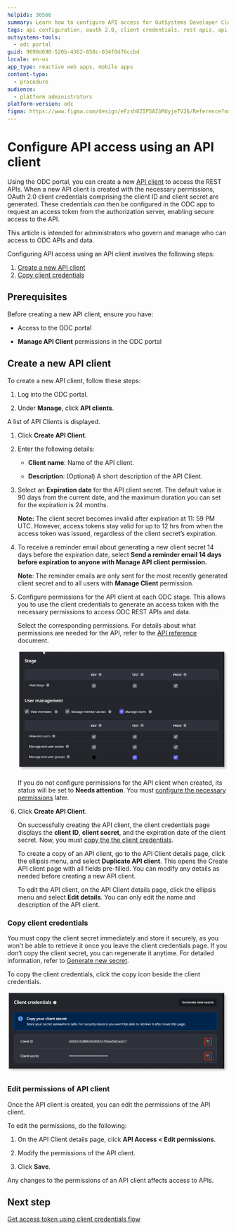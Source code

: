 ```yaml
---
helpids: 30566
summary: Learn how to configure API access for OutSystems Developer Cloud (ODC) using an API client, including creating clients, managing credentials, and setting permissions.
tags: api configuration, oauth 2.0, client credentials, rest apis, api security
outsystems-tools:
  - odc portal
guid: 9698d698-520b-4362-858c-034f0d76ccbd
locale: en-us
app_type: reactive web apps, mobile apps
content-type:
  - procedure
audience:
  - platform administrators
platform-version: odc
figma: https://www.figma.com/design/eFzsh8ZIP5AIbRUyjeTV26/Reference?node-id=3497-27&t=Ee0vNUQza7lfj7Sy-1
---
```

# Configure API access using an API client

Using the ODC portal, you can create a new [API client](about-api-client.md) to access the REST APIs. When a new API client is created with the necessary permissions, OAuth 2.0 client credentials comprising the client ID and client secret are generated. These credentials can then be configured in the ODC app to request an access token from the authorization server, enabling secure access to the API.

This article is intended for administrators who govern and manage who can access to ODC APIs and data.

Configuring API access using an API client involves the following steps:

1. [Create a new API client](#create-a-new-api-client)
1. [Copy client credentials](#copy-client-credentials)

## Prerequisites

Before creating a new API client, ensure you have:

* Access to the ODC portal

* **Manage API Client** permissions in the ODC portal

## Create a new API client

To create a new API client, follow these steps:

1. Log into the ODC portal.

1. Under **Manage**, click **API clients**.

A list of API Clients is displayed.

1. Click **Create API Client**.

1. Enter the following details:

   * **Client name**: Name of the API client.

   * **Description**: (Optional) A short description of the API Client.

1. Select an **Expiration date** for the API client secret. The default value is 90 days from the current date, and the maximum duration you can set for the expiration is 24 months.

    **Note:** The client secret becomes invalid after expiration at 11: 59 PM UTC. However, access tokens stay valid for up to 12 hrs from when the access token was issued, regardless of the client secret’s expiration.

1. To receive a reminder email about generating a new client secret 14 days before the expiration date, select **Send a reminder email 14 days before expiration to anyone with Manage API client permission.**

    **Note**: The reminder emails are only sent for the most recently generated client secret and to all users with **Manage Client** permission.

1. Configure permissions for the API client at each ODC stage. This allows you to use the client credentials to generate an access token with the necessary permissions to access ODC REST APIs and data.

    Select the corresponding permissions. For details about what permissions are needed for the API, refer to the [API reference](../../identity-v1.md) document.

    ![Permissions configuration screen for API client in ODC portal, showing various stages and user management options.](images/assign-permissions-pl.png "Assign Permissions to API Client")

    If you do not configure permissions for the API client when created, its status will be set to **Needs attention**. You must [configure the necessary permissions](#edit-permissions-of-api-client) later.

1. Click **Create API Client**.

    On successfully creating the API client, the client credentials page displays the **client ID**,  **client secret**, and the expiration date of the client secret. Now, you must [copy the the client credentials](#copy-client-credentials).

    To create a copy of an API client, go to the API Client details page, click the ellipsis menu, and select **Duplicate API client**. This opens the Create API client page with all fields pre-filled. You can modify any details as needed before creating a new API client.

    To edit the API client, on the API Client details page, click the ellipsis menu and select **Edit details**. You can only edit the name and description of the API client.

### Copy client credentials

You must copy the client secret immediately and store it securely, as you won't be able to retrieve it once you leave the client credentials page. If you don’t copy the client secret, you can regenerate it anytime. For detailed information, refer to [Generate new secret](generate-new-secret.md).

To copy the client credentials, click the copy icon beside the client credentials.

![Client credentials screen in ODC portal with options to copy client ID and client secret.](images/copy-client-credentials-pl.png "Copy Client Credentials")

### Edit permissions of API client

Once the API client is created, you can edit the permissions of the API client.

To edit the permissions, do the following:

1. On the API Client details page, click **API Access < Edit permissions**.

1. Modify the permissions of the API client.

1. Click **Save**.

Any changes to the permissions of an API client affects access to APIs.

## Next step

[Get access token using client credentials flow](get-access-token.md)

